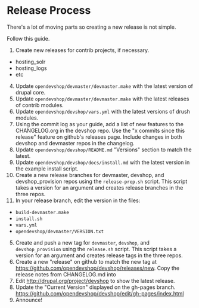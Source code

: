 Release Process
===============

There's a lot of moving parts so creating a new release is not simple.

Follow this guide.

1. Create new releases for contrib projects, if necessary.
  - hosting_solr
  - hosting_logs
  - etc
4. Update `opendevshop/devmaster/devmaster.make` with the latest version of drupal core.
3. Update `opendevshop/devmaster/devmaster.make` with the latest releases of contrib modules.
4. Update `opendevshop/devshop/vars.yml` with the latest versions of drush modules.
5. Using the commit log as your guide, add a list of new features to the CHANGELOG.org in the devshop repo.  Use the "x commits since this release" feature on github's releases page.  Include changes in both devshop and devmaster repos in the changelog.
7. Update `opendevshop/devshop/README.md` "Versions" section to match the latest.
7. Update `opendevshop/devshop/docs/install.md` with the latest version in the example install script.
2. Create a new release branches for devmaster, devshop, and devshop_provision repos using the `release-prep.sh` script. This script takes a version for an argument and creates release branches in the three repos.
6. In your release branch, edit the version in the files:
  - `build-devmaster.make`
  - `install.sh`
  - `vars.yml`
  - `opendevshop/devmaster/VERSION.txt` 
5. Create and push a new tag for `devmaster`, `devshop`, and `devshop_provision` using the `release.sh` script.  This script takes a version for an argument and creates release tags in the three repos.
6. Create a new "release" on github to match the new tag at https://github.com/opendevshop/devshop/releases/new.  Copy the release notes from CHANGELOG.md into 
7. Edit http://drupal.org/project/devshop to show the latest release.
8. Update the "Current Version" displayed on the gh-pages branch. https://github.com/opendevshop/devshop/edit/gh-pages/index.html 
7. Announce!